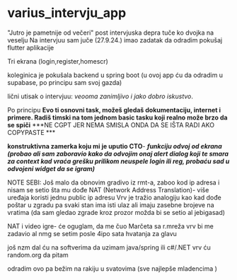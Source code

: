 # varius_intervju_app

"Jutro je pametnije od večeri"
post intervjuska depra tuče ko dvojka na veselju
Na intervjuu sam juče (27.9.24.) imao zadatak da odradim pokušaj flutter aplikacije 

Tri ekrana (login,register,homescr)

koleginica je pokušala backend u spring boot (u ovoj app ću da odradim u supabase, po principu sam svoj gazda)

lični utisak o intervjuu: *veooma zanimljivo i jako dobro iskustvo*. 

Po principu **Evo ti osnovni task, možeš gledaš dokumentaciju, internet i primere. Radiš timski na tom jednom basic tasku koji realno može brzo da se spiči**
***NE CGPT JER NEMA SMISLA ONDA DA SE IŠTA RADI AKO COPYPASTE ***


**konstruktivna zamerka koju mi je uputio CTO**- ***funkciju odvoj od ekrana (probao ali sam zaboravio kako da odvojim onaj alert dialog koji te smara za context kad vraća grešku prilikom neuspele login ili reg, probaću sad u odvojeni widget da se igram)***

NOTE SEBI: Još malo da obnovim gradivo iz rmt-a, zaboo kod ip adresa i nisam se setio šta mu dođe NAT (Network Address Translation)- više uređaja koristi jednu public ip adresu
Vrv je tražio analogiju kao kad dođe poštar u zgradu pa svaki stan ima isti ulaz ali imaju zasebne brojeve na vratima (da sam gledao zgrade kroz prozor možda bi se setio al jebigasad)

NAT i video igre- će oguglam, da me čuo Marčeta sa r.mreža vrv bi me zadavio al nmg se setim posle 4ipo sata hvatanja za glavu

još nzm dal ću na softverima da uzimam java/spring ili c#/.NET vrv ću random.org da pitam


odradim ovo pa bežim na rakiju u svatovima 
(sve najlepše mladencima )

